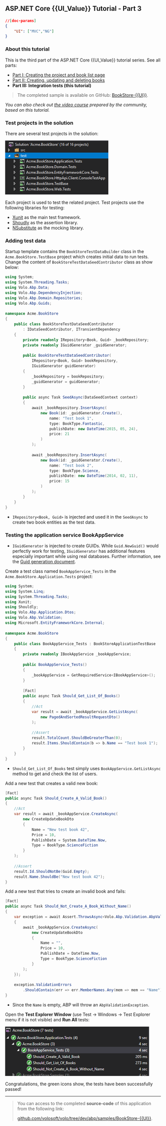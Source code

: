 ## ASP.NET Core {{UI_Value}} Tutorial - Part 3
````json
//[doc-params]
{
    "UI": ["MVC","NG"]
}
````

### About this tutorial

This is the third part of the ASP.NET Core {{UI_Value}} tutorial series. See all parts:

- [Part I: Creating the project and book list page](part-1.md)
- [Part II: Creating, updating and deleting books](part-2.md)
- **Part III: Integration tests (this tutorial)**

> The completed sample is available on GitHub: [BookStore-{{UI}}](https://github.com/volosoft/volo/tree/dev/abp/samples/BookStore-{{UI}}).

*You can also check out [the video course](https://amazingsolutions.teachable.com/p/lets-build-the-bookstore-application) prepared by the community, based on this tutorial.*

### Test projects in the solution

There are several test projects in the solution:

![bookstore-test-projects-v2](../../images/bookstore-test-projects-v2.png)

Each project is used to test the related project. Test projects use the following libraries for testing:

* [Xunit](https://xunit.github.io/) as the main test framework.
* [Shoudly](http://shouldly.readthedocs.io/en/latest/) as the assertion library.
* [NSubstitute](http://nsubstitute.github.io/) as the mocking library.

### Adding test data

Startup template contains the `BookStoreTestDataBuilder` class in the `Acme.BookStore.TestBase` project which creates initial data to run tests. Change the content of `BookStoreTestDataSeedContributor` class as show below:

````csharp
using System;
using System.Threading.Tasks;
using Volo.Abp.Data;
using Volo.Abp.DependencyInjection;
using Volo.Abp.Domain.Repositories;
using Volo.Abp.Guids;

namespace Acme.BookStore
{
    public class BookStoreTestDataSeedContributor
        : IDataSeedContributor, ITransientDependency
    {
        private readonly IRepository<Book, Guid> _bookRepository;
        private readonly IGuidGenerator _guidGenerator;

        public BookStoreTestDataSeedContributor(
            IRepository<Book, Guid> bookRepository,
            IGuidGenerator guidGenerator)
        {
            _bookRepository = bookRepository;
            _guidGenerator = guidGenerator;
        }

        public async Task SeedAsync(DataSeedContext context)
        {
            await _bookRepository.InsertAsync(
                new Book(id: _guidGenerator.Create(),
                    name: "Test book 1",
                    type: BookType.Fantastic,
                    publishDate: new DateTime(2015, 05, 24),
                    price: 21
                )
            );

            await _bookRepository.InsertAsync(
                new Book(id: _guidGenerator.Create(),
                    name: "Test book 2",
                    type: BookType.Science,
                    publishDate: new DateTime(2014, 02, 11),
                    price: 15
                )
            );
        }
    }
}
````

* `IRepository<Book, Guid>` is injected and used it in the `SeedAsync` to create two book entities as the test data.

### Testing the application service BookAppService 
* `IGuidGenerator` is injected to create GUIDs. While `Guid.NewGuid()` would perfectly work for testing, `IGuidGenerator` has additional features especially important while using real databases. Further information, see the [Guid generation document](https://docs.abp.io/{{Document_Language_Code}}/abp/{{Document_Version}}/Guid-Generation).

Create a test class named `BookAppService_Tests` in the `Acme.BookStore.Application.Tests` project:

````csharp
using System;
using System.Linq;
using System.Threading.Tasks;
using Xunit;
using Shouldly;
using Volo.Abp.Application.Dtos;
using Volo.Abp.Validation;
using Microsoft.EntityFrameworkCore.Internal;

namespace Acme.BookStore
{
    public class BookAppService_Tests : BookStoreApplicationTestBase
    {
        private readonly IBookAppService _bookAppService;

        public BookAppService_Tests()
        {
            _bookAppService = GetRequiredService<IBookAppService>();
        }

        [Fact]
        public async Task Should_Get_List_Of_Books()
        {
            //Act
            var result = await _bookAppService.GetListAsync(
                new PagedAndSortedResultRequestDto()
            );

            //Assert
            result.TotalCount.ShouldBeGreaterThan(0);
            result.Items.ShouldContain(b => b.Name == "Test book 1");
        }
    }
}
````

* `Should_Get_List_Of_Books` test simply uses `BookAppService.GetListAsync` method to get and check the list of users.

Add a new test that creates a valid new book:

````csharp
[Fact]
public async Task Should_Create_A_Valid_Book()
{
    //Act
    var result = await _bookAppService.CreateAsync(
        new CreateUpdateBookDto
        {
            Name = "New test book 42",
            Price = 10,
            PublishDate = System.DateTime.Now,
            Type = BookType.ScienceFiction
        }
    );

    //Assert
    result.Id.ShouldNotBe(Guid.Empty);
    result.Name.ShouldBe("New test book 42");
}
````

Add a new test that tries to create an invalid book and fails:

````csharp
[Fact]
public async Task Should_Not_Create_A_Book_Without_Name()
{
    var exception = await Assert.ThrowsAsync<Volo.Abp.Validation.AbpValidationException>(async () =>
    {
        await _bookAppService.CreateAsync(
            new CreateUpdateBookDto
            {
                Name = "",
                Price = 10,
                PublishDate = DateTime.Now,
                Type = BookType.ScienceFiction
            }
        );
    });

    exception.ValidationErrors
        .ShouldContain(err => err.MemberNames.Any(mem => mem == "Name"));
}
````

* Since the `Name` is empty, ABP will throw an `AbpValidationException`.

Open the **Test Explorer Window** (use Test -> Windows -> Test Explorer menu if it is not visible) and **Run All** tests:

![bookstore-appservice-tests](../../images/bookstore-appservice-tests.png)

Congratulations, the green icons show, the tests have been successfully passed!

---

> You can access to the completed **source-code** of this application from the following link: 
>
> [github.com/volosoft/volo/tree/dev/abp/samples/BookStore-{{UI}}](https://github.com/volosoft/volo/tree/dev/abp/samples/BookStore-{{UI}}).